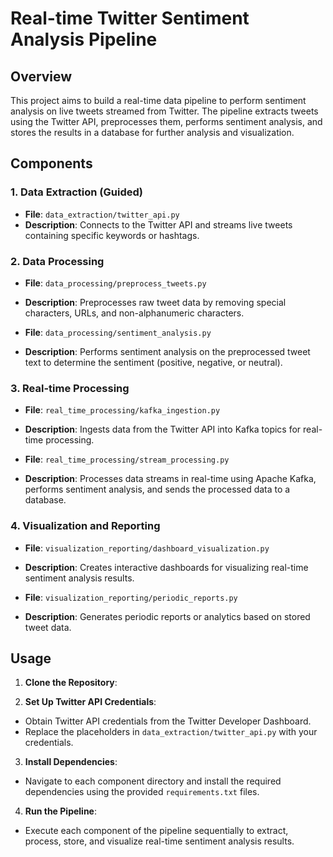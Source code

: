 # Real-time Twitter Sentiment Analysis Pipeline

## Overview

This project aims to build a real-time data pipeline to perform sentiment analysis on live tweets streamed from Twitter. The pipeline extracts tweets using the Twitter API, preprocesses them, performs sentiment analysis, and stores the results in a database for further analysis and visualization.

## Components

### 1. Data Extraction (Guided)

- **File**: `data_extraction/twitter_api.py`
- **Description**: Connects to the Twitter API and streams live tweets containing specific keywords or hashtags.

### 2. Data Processing

- **File**: `data_processing/preprocess_tweets.py`
- **Description**: Preprocesses raw tweet data by removing special characters, URLs, and non-alphanumeric characters.

- **File**: `data_processing/sentiment_analysis.py`
- **Description**: Performs sentiment analysis on the preprocessed tweet text to determine the sentiment (positive, negative, or neutral).

### 3. Real-time Processing

- **File**: `real_time_processing/kafka_ingestion.py`
- **Description**: Ingests data from the Twitter API into Kafka topics for real-time processing.

- **File**: `real_time_processing/stream_processing.py`
- **Description**: Processes data streams in real-time using Apache Kafka, performs sentiment analysis, and sends the processed data to a database.

### 4. Visualization and Reporting

- **File**: `visualization_reporting/dashboard_visualization.py`
- **Description**: Creates interactive dashboards for visualizing real-time sentiment analysis results.

- **File**: `visualization_reporting/periodic_reports.py`
- **Description**: Generates periodic reports or analytics based on stored tweet data.

## Usage

1. **Clone the Repository**:

2. **Set Up Twitter API Credentials**:
- Obtain Twitter API credentials from the Twitter Developer Dashboard.
- Replace the placeholders in `data_extraction/twitter_api.py` with your credentials.

3. **Install Dependencies**:
- Navigate to each component directory and install the required dependencies using the provided `requirements.txt` files.

4. **Run the Pipeline**:
- Execute each component of the pipeline sequentially to extract, process, store, and visualize real-time sentiment analysis results.

